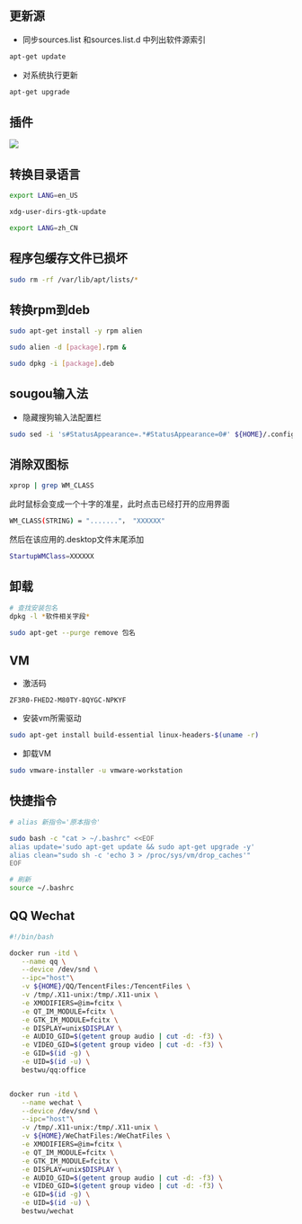 <!--
 * @Description: 
 * @Version: 1.0
 * @Author: DaLao
 * @Email: dalao_li@163.com
 * @Date: 2021-07-15 11:40:19
 * @LastEditors: DaLao
 * @LastEditTime: 2022-01-14 06:12:47
-->


## 更新源

- 同步sources.list 和sources.list.d 中列出软件源索引

```sh
apt-get update
```

- 对系统执行更新
  
```sh
apt-get upgrade
```

## 插件

![](https://cdn.hurra.ltd/img/20210814015815.png)


## 转换目录语言

```sh
export LANG=en_US

xdg-user-dirs-gtk-update

export LANG=zh_CN
```


## 程序包缓存文件已损坏

```sh
sudo rm -rf /var/lib/apt/lists/*  
```


## 转换rpm到deb

```sh
sudo apt-get install -y rpm alien

sudo alien -d [package].rpm &

sudo dpkg -i [package].deb
```


## sougou输入法

- 隐藏搜狗输入法配置栏

```sh
sudo sed -i 's#StatusAppearance=.*#StatusAppearance=0#' ${HOME}/.config/sogoupinyin/conf/env.ini
```


## 消除双图标

```sh
xprop | grep WM_CLASS
```

此时鼠标会变成一个十字的准星，此时点击已经打开的应用界面
```sh
WM_CLASS(STRING) = "......."， "XXXXXX"
```
然后在该应用的.desktop文件末尾添加

```sh
StartupWMClass=XXXXXX
```

## 卸载

```sh
# 查找安装包名
dpkg -l *软件相关字段*

sudo apt-get --purge remove 包名
```


## VM

- 激活码

`ZF3R0-FHED2-M80TY-8QYGC-NPKYF`

- 安装vm所需驱动

```sh
sudo apt-get install build-essential linux-headers-$(uname -r)
```

- 卸载VM

```sh
sudo vmware-installer -u vmware-workstation
```


## 快捷指令

```sh
# alias 新指令='原本指令'

sudo bash -c "cat > ~/.bashrc" <<EOF
alias update='sudo apt-get update && sudo apt-get upgrade -y'
alias clean="sudo sh -c 'echo 3 > /proc/sys/vm/drop_caches'"
EOF

# 刷新
source ~/.bashrc
```

## QQ Wechat

```sh
#!/bin/bash

docker run -itd \
   --name qq \
   --device /dev/snd \
   --ipc="host"\
   -v ${HOME}/QQ/TencentFiles:/TencentFiles \
   -v /tmp/.X11-unix:/tmp/.X11-unix \
   -e XMODIFIERS=@im=fcitx \
   -e QT_IM_MODULE=fcitx \
   -e GTK_IM_MODULE=fcitx \
   -e DISPLAY=unix$DISPLAY \
   -e AUDIO_GID=$(getent group audio | cut -d: -f3) \
   -e VIDEO_GID=$(getent group video | cut -d: -f3) \
   -e GID=$(id -g) \
   -e UID=$(id -u) \
   bestwu/qq:office


docker run -itd \
   --name wechat \
   --device /dev/snd \
   --ipc="host"\
   -v /tmp/.X11-unix:/tmp/.X11-unix \
   -v ${HOME}/WeChatFiles:/WeChatFiles \
   -e XMODIFIERS=@im=fcitx \
   -e QT_IM_MODULE=fcitx \
   -e GTK_IM_MODULE=fcitx \
   -e DISPLAY=unix$DISPLAY \
   -e AUDIO_GID=$(getent group audio | cut -d: -f3) \
   -e VIDEO_GID=$(getent group video | cut -d: -f3) \
   -e GID=$(id -g) \
   -e UID=$(id -u) \
   bestwu/wechat
```

